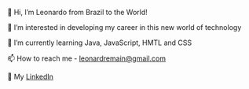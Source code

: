 👋 Hi, I’m Leonardo from Brazil to the World!

👀 I’m interested in developing my career in this new world of technology

🌱 I’m currently learning Java, JavaScript, HMTL and CSS

📫 How to reach me - <a href="mailto:leonardremain@gmail.com" target="_blank">leonardremain@gmail.com
  
💼 My <a href="https://www.linkedin.com/in/leonardoremain/" target="_blank">LinkedIn
